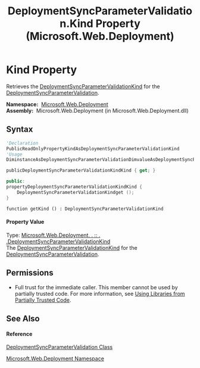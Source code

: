 ﻿---
title: DeploymentSyncParameterValidation.Kind Property  (Microsoft.Web.Deployment)
TOCTitle: Kind Property
ms:assetid: P:Microsoft.Web.Deployment.DeploymentSyncParameterValidation.Kind
ms:mtpsurl: https://msdn.microsoft.com/en-us/library/microsoft.web.deployment.deploymentsyncparametervalidation.kind(v=VS.90)
ms:contentKeyID: 22754044
ms.date: 05/02/2012
mtps_version: v=VS.90
f1_keywords:
- Microsoft.Web.Deployment.DeploymentSyncParameterValidation.Kind
- Microsoft.Web.Deployment.DeploymentSyncParameterValidation.get_Kind
dev_langs:
- CSharp
- JScript
- VB
- c++
api_location:
- Microsoft.Web.Deployment.dll
api_name:
- Microsoft.Web.Deployment.DeploymentSyncParameterValidation.get_Kind
- Microsoft.Web.Deployment.DeploymentSyncParameterValidation.Kind
api_type:
- Managed
topic_type:
- apiref
- kbSyntax
product_family_name: VS
ROBOTS: INDEX,FOLLOW
---

# Kind Property

Retrieves the [DeploymentSyncParameterValidationKind](deploymentsyncparametervalidationkind-enumeration-microsoft-web-deployment.md) for the [DeploymentSyncParameterValidation](deploymentsyncparametervalidation-class-microsoft-web-deployment.md).

**Namespace:**  [Microsoft.Web.Deployment](microsoft-web-deployment-namespace.md)  
**Assembly:**  Microsoft.Web.Deployment (in Microsoft.Web.Deployment.dll)

## Syntax

``` vb
'Declaration
PublicReadOnlyPropertyKindAsDeploymentSyncParameterValidationKind
'Usage
DiminstanceAsDeploymentSyncParameterValidationDimvalueAsDeploymentSyncParameterValidationKindvalue = instance.Kind
```

``` csharp
publicDeploymentSyncParameterValidationKindKind { get; }
```

``` c++
public:
propertyDeploymentSyncParameterValidationKindKind {
    DeploymentSyncParameterValidationKindget ();
}
```

``` jscript
function getKind () : DeploymentSyncParameterValidationKind
```

#### Property Value

Type: [Microsoft.Web.Deployment. . :: . .DeploymentSyncParameterValidationKind](deploymentsyncparametervalidationkind-enumeration-microsoft-web-deployment.md)  
The [DeploymentSyncParameterValidationKind](deploymentsyncparametervalidationkind-enumeration-microsoft-web-deployment.md) for the [DeploymentSyncParameterValidation](deploymentsyncparametervalidation-class-microsoft-web-deployment.md).  

## Permissions

  - Full trust for the immediate caller. This member cannot be used by partially trusted code. For more information, see [Using Libraries from Partially Trusted Code](https://msdn.microsoft.com/en-us/library/8skskf63\(v=vs.90\)).

## See Also

#### Reference

[DeploymentSyncParameterValidation Class](deploymentsyncparametervalidation-class-microsoft-web-deployment.md)

[Microsoft.Web.Deployment Namespace](microsoft-web-deployment-namespace.md)

